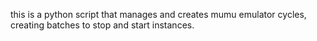 this is a python script that manages and creates mumu emulator cycles, creating batches to stop and start instances.
